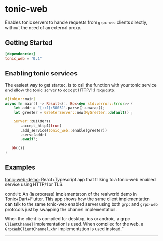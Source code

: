 # tonic-web

Enables tonic servers to handle requests from `grpc-web` clients directly, without the need of an
external proxy. 

## Getting Started

 ```toml
 [dependencies]
 tonic_web = "0.1"
 ```

 ## Enabling tonic services

 The easiest way to get started, is to call the function with your tonic service and allow the tonic 
 server to accept HTTP/1.1 requests:

 ```rust
 #[tokio::main]
 async fn main() -> Result<(), Box<dyn std::error::Error>> {
     let addr = "[::1]:50051".parse().unwrap();
     let greeter = GreeterServer::new(MyGreeter::default());

     Server::builder()
        .accept_http1(true)
        .add_service(tonic_web::enable(greeter))
        .serve(addr)
        .await?;

    Ok(())
 }
 ```

## Examples

[tonic-web-demo][1]: React+Typescript app that talking to a tonic-web enabled service using HTTP/1 or TLS.

[conduit][2]: An (in progress) implementation of the [realworld][3] demo in Tonic+Dart+Flutter. This app shows how
the same client implementation can talk to the same tonic-web enabled server using both `grpc` and `grpc-web` protocols
just by swapping the channel implementation. 

When the client is compiled for desktop, ios or android, a  grpc `ClientChannel` implementation is used.
When compiled for the web, a `GrpcWebClientChannel.xhr` implementation is used instead.``
****
[1]: https://github.com/alce/tonic-web-demo
[2]: https://github.com/alce/conduit
[3]: https://github.com/gothinkster/realworld
